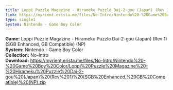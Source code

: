 ```yaml
---
title: Loppi Puzzle Magazine - Hirameku Puzzle Dai-2-gou (Japan) (Rev 1) (SGB Enhanced, GB Compatible) (NP)
link: https://myrient.erista.me/files/No-Intro/Nintendo%20-%20Game%20Boy%20Color/Loppi%20Puzzle%20Magazine%20-%20Hirameku%20Puzzle%20Dai-2-gou%20(Japan)%20(Rev%201)%20(SGB%20Enhanced,%20GB%20Compatible)%20(NP).zip
type: single1
System: Nintendo - Game Boy Color
---
```

<b>Game:</b> Loppi Puzzle Magazine - Hirameku Puzzle Dai-2-gou (Japan) (Rev 1) (SGB Enhanced, GB Compatible) (NP)<br>
<b>System:</b> Nintendo - Game Boy Color<br>
<b>Collection:</b> No-Intro<br>
<b>Download:</b> https://myrient.erista.me/files/No-Intro/Nintendo%20-%20Game%20Boy%20Color/Loppi%20Puzzle%20Magazine%20-%20Hirameku%20Puzzle%20Dai-2-gou%20(Japan)%20(Rev%201)%20(SGB%20Enhanced,%20GB%20Compatible)%20(NP).zip